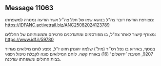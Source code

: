 ## Message 11063

מצורפת הודעת דובר צה"ל בנושא שמו של חלל צה״ל אשר הודעה נמסרה למשפחתו: https://IDFANC.activetrail.biz/ANC25082024123789

מצורף קישור לאתר צה"ל, בו מפורסמים ומתעדכנים פרטיהם ותמונותיהם של החללים:
https://www.idf.il/59780

בנוסף, באירוע בו נפל רס״ר (מיל׳) שלמה יהונתן חזוט ז"ל, נפצע לוחם מילואים מגדוד 9207, חטיבת ׳ירושלים׳ (16) באורח קשה. לוחם המילואים פונה לקבלת טיפול רפואי בבית החולים ומשפחתו עודכנה.

